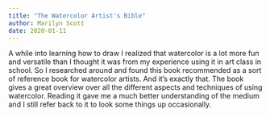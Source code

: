 ```yaml
---
title: "The Watercolor Artist's Bible"
author: Marilyn Scott
date: 2020-01-11
---
```


A while into learning how to draw I realized that watercolor is a lot more fun and versatile than I thought it was from my experience using it in art class in school. So I researched around and found this book recommended as a sort of reference book for watercolor artists. And it’s exactly that. The book gives a great overview over all the different aspects and techniques of using watercolor. Reading it gave me a much better understanding of the medium and I still refer back to it to look some things up occasionally.

